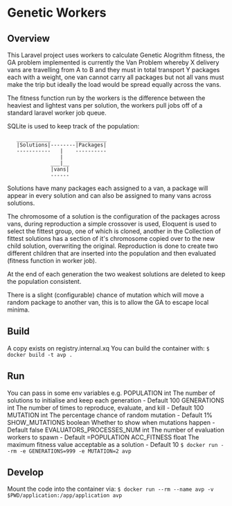 # Genetic Workers

## Overview

This Laravel project uses workers to calculate Genetic Alogrithm fitness, the GA problem implemented is currently the Van Problem whereby X delivery vans are travelling from A to B and they must in total transport Y packages each with a weight, one van cannot carry all packages but not all vans must make the trip but ideally the load would be spread equally across the vans.

The fitness function run by the workers is the difference between the heaviest and lightest vans per solution, the workers pull jobs off of a standard laravel worker job queue.

SQLite is used to keep track of the population:

```
   ___________        __________
   |Solutions|--------|Packages|
   -----------   |    ----------
				 |
			  ___|__
			  |vans|
			  ------
```
Solutions have many packages each assigned to a van, a package will appear in every solution and can also be assigned to many vans across solutions.

The chromosome of a solution is the configuration of the packages across vans, during reproduction a simple crossover is used, Eloquent is used to select the fittest group, one of which is cloned, another in the Collection of fittest solutions has a section of it's chromosome copied over to the new child solution, overwriting the original. Reproduction is done to create two different children that are inserted into the population and then evaluated (fitness function in worker job).

At the end of each generation the two weakest solutions are deleted to keep the population consistent.

There is a slight (configurable) chance of mutation which will move a random package to another van, this is to allow the GA to escape local minima. 


## Build
A copy exists on registry.internal.xq
You can build the container with:
`$ docker build -t avp .`

## Run
You can pass in some env variables e.g.
POPULATION                  int     The number of solutions to initialise and keep each generation - Default 100
GENERATIONS                 int     The number of times to reproduce, evaluate, and kill - Default 100
MUTATION                    int     The percentage chance of random mutation - Default 1%
SHOW_MUTATIONS              boolean Whether to show when mutations happen - Default false
EVALUATORS_PROCESSES_NUM    int     The number of evaluation workers to spawn - Default =POPULATION
ACC_FITNESS                 float   The maximum fitness value acceptable as a solution - Default 10
`$ docker run --rm -e GENERATIONS=999 -e MUTATION=2 avp`


## Develop
Mount the code into the container via:
`$ docker run --rm --name avp -v $PWD/application:/app/application avp`
